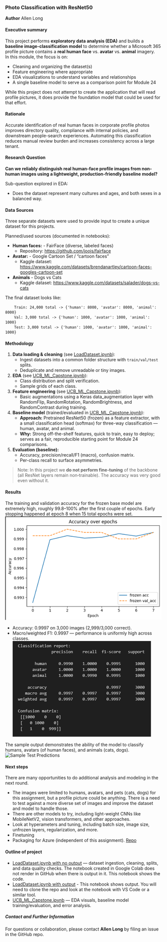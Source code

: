 ### Photo Classification with ResNet50

**Author** 
Allen Long

#### Executive summary
This project performs **exploratory data analysis (EDA)** and builds a **baseline image-classification model** to determine whether a Microsoft 365 profile picture contains a **real human face** vs. **avatar** vs. **animal** imagery.  
In this module, the focus is on:
- Cleaning and organizing the dataset(s)
- Feature engineering where appropriate
- EDA visualizations to understand variables and relationships
- A single baseline model to serve as a comparison point for Module 24

While this project does not attempt to create the application that will read profile pictures, it does
provide the foundation model that could be used for that effort.

#### Rationale
Accurate identification of real human faces in corporate profile photos improves directory quality, compliance with internal policies, and downstream people-search experiences. Automating this classification reduces manual review burden and increases consistency across a large tenant.

#### Research Question
**Can we reliably distinguish real human-face profile images from non-human images using a lightweight, production-friendly baseline model?**  

Sub-question explored in EDA:
- Does the dataset represent many cultures and ages, and both sexes in a balanced way.

#### Data Sources
Three separate datasets were used to provide input to create a unique dataset for this projects. 

Planned/used sources (documented in notebooks):
- **Human faces:** - FairFace (diverse, labeled faces)
    - Repository: <https://github.com/joojs/fairface>
- **Avatar:** - Google Cartoon Set / “cartoon faces”
    - Kaggle dataset: <https://www.kaggle.com/datasets/brendanartley/cartoon-faces-googles-cartoon-set>
- **Animals** - Dogs vs Cats
    - Kaggle dataset: <https://www.kaggle.com/datasets/salader/dogs-vs-cats>

The final dataset looks like:<br>
```
    Train: 24,000 total -> {'human': 8000, 'avatar': 8000, 'animal': 8000}
    Val: 3,000 total -> {'human': 1000, 'avatar': 1000, 'animal': 1000}
    Test: 3,000 total -> {'human': 1000, 'avatar': 1000, 'animal': 1000}
```

#### Methodology
1. **Data loading & cleaning** (see [LoadDataset.ipynb](LoadDataset.ipynb)):
   - Ingest datasets into a common folder structure with `train/val/test` splits.
   - Deduplicate and remove unreadable or tiny images.
2. **EDA** (see [UCB_ML_Capstone.ipynb](UCB_ML_Capstone.ipynb)):
   - Class distribution and split verification.
   - Sample grids of each class.
3. **Feature engineering** (see [UCB_ML_Capstone.ipynb](UCB_ML_Capstone.ipynb)):
   - Basic augmentations using a Keras data_augmentation layer with RandomFlip, RandomRotation, RandomBrightness, and RandomContrast during training.
4. **Baseline model** (trained/evaluated in [UCB_ML_Capstone.ipynb](UCB_ML_Capstone.ipynb)):
   - **Approach:** Pretrained ResNet50 (frozen) as a feature extractor, with a small classification head (softmax) for three-way classification — human, avatar, and animal.
   - **Why:** Strong off-the-shelf features, quick to train, easy to deploy; serves as a fair, reproducible starting point for Module 24 comparisons.
5. **Evaluation (baseline):**
   - Accuracy, precision/recall/F1 (macro), confusion matrix.
   - Per-class recall to surface asymmetries.

> Note: In this project we **do not perform fine‑tuning** of the backbone (all ResNet layers remain non‑trainable). The accuracy was very good even without it.

#### Results
The training and validation accuracy for the frozen base model are extremely high, roughly 99.8–100% after the first couple of epochs. Early stopping happened at epoch 8 when 15 total epochs were set.
![Accuracy](images/accuracy.png)

- Accuracy: 0.9997 on 3,000 images (2,999/3,000 correct).
- Macro/weighted F1: 0.9997 — performance is uniformly high across classes.
![Confusion matrix](images/confusion_matrix.png)

The sample output demonstrates the ability of the model to classify humans, avatars (of human faces), and animals (cats, dogs).
![Sample Test Predictions](images/test_predictions_gallery.png)

#### Next steps
There are many opportunities to do additional analysis and modeling in the next round.
- The images were limited to humans, avatars, and pets (cats, dogs) for this assignment, but a profile picture could be anything. There is a need to test against a more diverse set of images and improve the dataset and model to handle those.
- There are other models to try, including light-weight CNNs like MobileNetV2, vision transformers, and other approaches.
- Look at hyperameters and tuning, including batch size, image size, unfrozen layers, regularization, and more.
- Finetuning
- Packaging for Azure (independent of this assignment). [Repo](https://github.com/lobral2728/azureprofileapp)

#### Outline of project
- [LoadDataset.ipynb with no output](LoadDataset.ipynb) — dataset ingestion, cleaning, splits, and data quality checks. The notebook created in Google Colab does not render in GitHub when there is output in it. This notebook shows the code.
- [LoadDataset.ipynb with output](output/loadDataset.ipynb) - This notebook shows output. You will need to clone the repo and look at the notebook with VS Code or a similar tool.
- [UCB_ML_Capstone.ipynb](UCB_ML_Capstone.ipynb) — EDA visuals, baseline model training/evaluation, and error analysis.

##### Contact and Further Information
For questions or collaboration, please contact **Allen Long** by filing an issue in the GitHub repo.
